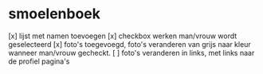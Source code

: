 # smoelenboek
[x] lijst met namen toevoegen
[x] checkbox werken man/vrouw wordt geselecteerd
[x] foto's toegevoegd, foto's veranderen van grijs naar kleur wanneer man/vrouw gecheckt.
[ ] foto's veranderen in links, met links naar de profiel pagina's
